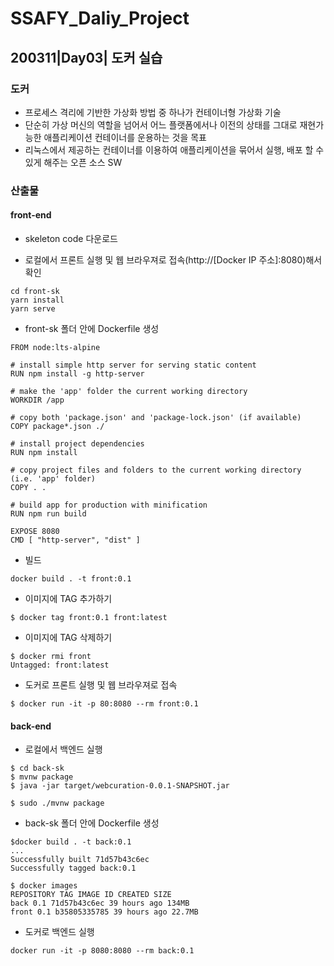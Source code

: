 # SSAFY_Daliy_Project

## 200311|Day03| 도커 실습

### 도커

-  프로세스 격리에 기반한 가상화 방법 중 하나가 컨테이너형 가상화 기술
- 단순히 가상 머신의 역할을 넘어서 어느 플랫폼에서나 이전의 상태를 그대로 재현가능한 애플리케이션 컨테이너를 운용하는 것을 목표
- 리눅스에서 제공하는 컨테이너를 이용하여 애플리케이션을 묶어서 실행, 배포 할 수 있게 해주는 오픈 소스 SW



### 산출물

#### front-end

- skeleton code 다운로드



-  로컬에서 프론트 실행 및 웹 브라우져로 접속(http://[Docker IP 주소]:8080)해서 확인

```
cd front-sk
yarn install
yarn serve
```



- front-sk 폴더 안에 Dockerfile 생성 

```
FROM node:lts-alpine

# install simple http server for serving static content
RUN npm install -g http-server

# make the 'app' folder the current working directory
WORKDIR /app

# copy both 'package.json' and 'package-lock.json' (if available)
COPY package*.json ./

# install project dependencies
RUN npm install

# copy project files and folders to the current working directory (i.e. 'app' folder)
COPY . .

# build app for production with minification
RUN npm run build

EXPOSE 8080
CMD [ "http-server", "dist" ]
```

- 빌드

```
docker build . -t front:0.1
```



- 이미지에 TAG 추가하기

```
$ docker tag front:0.1 front:latest
```



- 이미지에 TAG 삭제하기

```
$ docker rmi front
Untagged: front:latest
```



- 도커로 프론트 실행 및 웹 브라우져로 접속

```
$ docker run -it -p 80:8080 --rm front:0.1
```



#### back-end

- 로컬에서 백엔드 실행

```
$ cd back-sk
$ mvnw package
$ java -jar target/webcuration-0.0.1-SNAPSHOT.jar
```

```
$ sudo ./mvnw package
```

- back-sk 폴더 안에 Dockerfile 생성

```
$docker build . -t back:0.1
...
Successfully built 71d57b43c6ec
Successfully tagged back:0.1

$ docker images
REPOSITORY TAG IMAGE ID CREATED SIZE
back 0.1 71d57b43c6ec 39 hours ago 134MB
front 0.1 b35805335785 39 hours ago 22.7MB

```

- 도커로 백엔드 실행

```
docker run -it -p 8080:8080 --rm back:0.1
```
